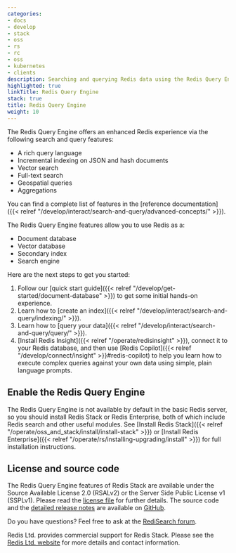 ```yaml
---
categories:
- docs
- develop
- stack
- oss
- rs
- rc
- oss
- kubernetes
- clients
description: Searching and querying Redis data using the Redis Query Engine
highlighted: true
linkTitle: Redis Query Engine
stack: true
title: Redis Query Engine
weight: 10
---
```


The Redis Query Engine offers an enhanced Redis experience via the following search and query features:

- A rich query language
- Incremental indexing on JSON and hash documents
- Vector search
- Full-text search
- Geospatial queries
- Aggregations

You can find a complete list of features in the [reference documentation]({{< relref "/develop/interact/search-and-query/advanced-concepts/" >}}).

The Redis Query Engine features allow you to use Redis as a:

- Document database
- Vector database
- Secondary index
- Search engine

Here are the next steps to get you started:

1. Follow our [quick start guide]({{< relref "/develop/get-started/document-database" >}}) to get some initial hands-on experience.
1. Learn how to [create an index]({{< relref "/develop/interact/search-and-query/indexing/" >}}).
1. Learn how to [query your data]({{< relref "/develop/interact/search-and-query/query/" >}}).
1. [Install Redis Insight]({{< relref "/operate/redisinsight" >}}), connect it to your Redis database, and then use [Redis Copilot]({{< relref "/develop/connect/insight" >}}#redis-copilot) to help you learn how to execute complex queries against your own data using simple, plain language prompts.


## Enable the Redis Query Engine

The Redis Query Engine is not available by default in the basic Redis server, so you
should install Redis Stack or Redis Enterprise,
both of which include Redis search and other useful modules.
See
[Install Redis Stack]({{< relref "/operate/oss_and_stack/install/install-stack" >}}) or
[Install Redis Enterprise]({{< relref "/operate/rs/installing-upgrading/install" >}})
for full installation instructions.

## License and source code

The Redis Query Engine features of Redis Stack are available under the Source Available License 2.0 (RSALv2) or the Server Side Public License v1 (SSPLv1). Please read the [license file](https://raw.githubusercontent.com/RediSearch/RediSearch/master/LICENSE.txt) for further details. The source code and the [detailed release notes](https://github.com/RediSearch/RediSearch/releases) are available on [GitHub](https://github.com/RediSearch/RediSearch).

Do you have questions? Feel free to ask at the [RediSearch forum](https://forum.redis.com/c/modules/redisearch/).

Redis Ltd. provides commercial support for Redis Stack. Please see the [Redis Ltd. website](https://redis.com/redis-enterprise/technology/redis-search/#sds) for more details and contact information.

<br/>